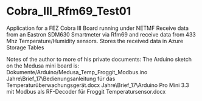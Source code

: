 # Cobra_III_Rfm69_Test01
Application for a FEZ Cobra III Board running under NETMF
Receive data from an Eastron SDM630 Smartmeter via Rfm69 and receive data from 433 Mhz Temperature/Humidity sensors.
Stores the received data in Azure Storage Tables

Notes of the author to more of his private documents:
The Arduino sketch on the Medusa mini board is: Dokumente/Arduino/Medusa_Temp_Froggit_Modbus.ino
Jahre\Brief_17\Bedienungsanleitung für das Temperaturüberwachungsgerät.docx
Jahre\Brief_17\Arduino Pro Mini 3.3 mit Modbus  als RF-Decoder für Froggit Temperatursensor.docx

